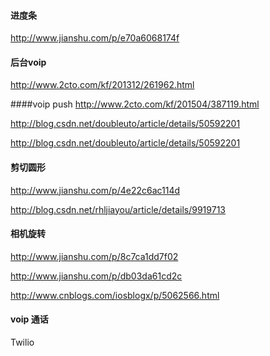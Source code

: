 #### 进度条

http://www.jianshu.com/p/e70a6068174f

#### 后台voip

http://www.2cto.com/kf/201312/261962.html

####voip push
http://www.2cto.com/kf/201504/387119.html

http://blog.csdn.net/doubleuto/article/details/50592201

http://blog.csdn.net/doubleuto/article/details/50592201

#### 剪切圆形

http://www.jianshu.com/p/4e22c6ac114d

http://blog.csdn.net/rhljiayou/article/details/9919713


#### 相机旋转

http://www.jianshu.com/p/8c7ca1dd7f02

http://www.jianshu.com/p/db03da61cd2c

http://www.cnblogs.com/iosblogx/p/5062566.html

#### voip 通话 

Twilio








